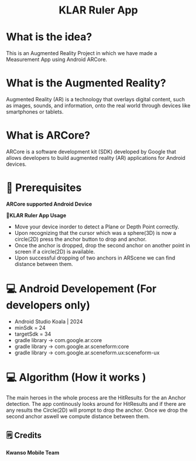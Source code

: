 <h1 align="center">
  KLAR Ruler App
</h1>

# What is the idea?

This is an Augmented Reality Project in which we have made a Measurement App using Android ARCore.

# What is the Augmented Reality?

Augmented Reality (AR) is a technology that overlays digital content, such as images, sounds, and information, onto the real world through devices like smartphones or tablets.

# What is ARCore?

ARCore is a software development kit (SDK) developed by Google that allows developers to build augmented reality (AR) applications for Android devices.

# 🚀  Prerequisites
  **ARCore supported Android Device**

🎯**KLAR Ruler App Usage**

- Move your device inorder to detect a Plane or Depth Point correctly.
- Upon recognizing that the cursor which was a sphere(3D) is now a circle(2D) press the anchor button to drop and anchor.
- Once the anchor is dropped, drop the second anchor on another point in screen if a circle(2D) is available.
- Upon successful dropping of two anchors in ARScene we can find distance between them.

# 💻 Android Developement (For developers only)

- Android Studio Koala | 2024
- minSdk = 24
- targetSdk = 34
- gradle library -> com.google.ar:core
- gradle library -> com.google.ar.sceneform:core
- gradle library -> com.google.ar.sceneform.ux:sceneform-ux


# 💻 Algorithm (How it works <For developers only>)

 The main heroes in the whole process are the HitResults for the an Anchor detection. The app continously looks around for HitResults and if there are any results 
 the Circle(2D) will prompt to drop the anchor. Once we drop the second anchor aswell we compute distance between them.

## 🗒️ Credits
**Kwanso Mobile Team**
